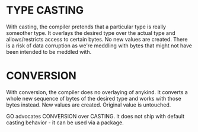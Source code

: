# TYPE CASTING
With casting, the compiler pretends that a particular type is really someother type.
It overlays the desired type over the actual type and allows/restricts access to certain bytes. 
No new values are created.
There is a risk of data corruption as we're meddling with bytes that might not have been intended to be meddled with. 

# CONVERSION
With conversion, the compiler does no overlaying of anykind. 
It converts a whole new sequence of bytes of the desired type and works with those bytes instead.
New values are created.
Original value is untouched.

GO advocates CONVERSION over CASTING. It does not ship with default casting behavior - it can be used via a package. 

